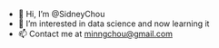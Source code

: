 - 👋 Hi, I’m @SidneyChou
- 👀 I’m interested in data science and now learning it
- 📫 Contact me at minngchou@gmail.com

<!---
SidneyChou/SidneyChou is a ✨ special ✨ repository because its `README.md` (this file) appears on your GitHub profile.
You can click the Preview link to take a look at your changes.
--->
